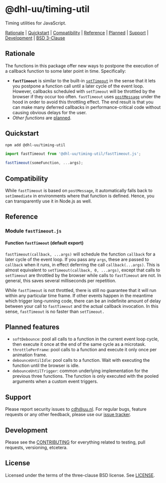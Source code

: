 # @dhl-uu/timing-util

Timing utilities for JavaScript.

[Rationale](#rationale) | [Quickstart](#quickstart) | [Compatibility](#compatibility) | [Reference](#reference) | [Planned](#planned-features) | [Support](#support) | [Development](CONTRIBUTING.md) | [BSD 3-Clause](LICENSE)

## Rationale

The functions in this package offer new ways to postpone the execution of a callback function to some later point in time. Specifically:

- **`fastTimeout`** is similar to the built-in [`setTimeout`][setTimeout] in the sense that it lets you postpone a function call until a later cycle of the event loop. However, callbacks scheduled with `setTimeout` will be throttled by the browser if they occur too often. `fastTimeout` uses [`postMessage`][postMessage] under the hood in order to avoid this throttling effect. The end result is that you can make many deferred callbacks in performance-critical code without causing obvious delays for the user.
- *Other functions* are [planned](#planned-features).

[setTimeout]: https://developer.mozilla.org/en-US/docs/Web/API/setTimeout
[postMessage]: https://developer.mozilla.org/en-US/docs/Web/API/Window/postMessage

## Quickstart

``` bash
npm add @dhl-uu/timing-util
```

``` javascript
import fastTimeout from '@dhl-uu/timing-util/fastTimeout.js';

fastTimeout(someFunction, ...args);
```

## Compatibility

While `fastTimeout` is based on `postMessage`, it automatically falls back to `setImmediate` in environments where that function is defined. Hence, you can transparently use it in Node.js as well.

## Reference

### Module `fastTimeout.js`

#### Function `fastTimeout` (default export)

`fastTimeout(callback, ...args)` will schedule the function `callback` for a later cycle of the event loop. If you pass any `args`, these are passed to `callback` when it runs, in effect deferring the call `callback(...args)`. This is almost equivalent to `setTimeout(callback, 0, ...args)`, except that calls to `setTimeout` are throttled by the browser while calls to `fastTimeout` are not. In general, this saves several milliseconds per repetition.

While `fastTimeout` is not throttled, there is still no guarantee that it will run within any particular time frame. If other events happen in the meantime which trigger long-running code, there can be an indefinite amount of delay between your call to `fastTimeout` and the actual callback invocation. In this sense, `fastTimeout` is no faster than `setTimeout.`

## Planned features

- `softDebounce`: pool all calls to a function in the current event loop cycle, then execute it once at the end of the same cycle as a microtask.
- `throttlePerFrame`: pool calls to a function and execute it only once per animation frame.
- `debounceUntilIdle`: pool calls to a function. Wait with executing the function until the browser is idle.
- `debounceUntilTrigger`: common underlying implementation for the previous three functions. The function is only executed with the pooled arguments when a custom event triggers.

## Support

Please report security issues to cdh@uu.nl. For regular bugs, feature requests or any other feedback, please use our [issue tracker][issues].

[issues]: https://github.com/CentreForDigitalHumanities/js-timing-util/issues

## Development

Please see the [CONTRIBUTING](CONTRIBUTING.md) for everything related to testing, pull requests, versioning, etcetera.

## License

Licensed under the terms of the three-clause BSD license. See [LICENSE](LICENSE).

